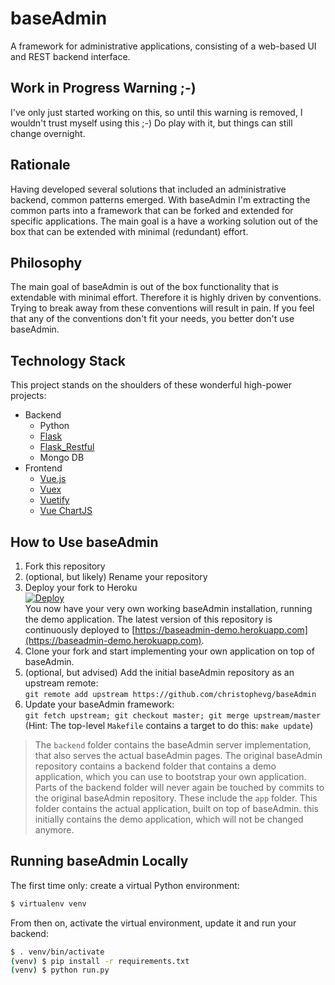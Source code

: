 # baseAdmin

A framework for administrative applications, consisting of a web-based UI and REST backend interface.

## Work in Progress Warning ;-)

I've only just started working on this, so until this warning is removed, I wouldn't trust myself using this ;-) Do play with it, but things can still change overnight.

## Rationale

Having developed several solutions that included an administrative backend, common patterns emerged. With baseAdmin I'm extracting the common parts into a framework that can be forked and extended for specific applications. The main goal is a have a working solution out of the box that can be extended with minimal (redundant) effort.

## Philosophy

The main goal of baseAdmin is out of the box functionality that is extendable with minimal effort. Therefore it is highly driven by conventions. Trying to break away from these conventions will result in pain. If you feel that any of the conventions don't fit your needs, you better don't use baseAdmin.

## Technology Stack

This project stands on the shoulders of these wonderful high-power projects:

* Backend
  * Python
  * [Flask](http://flask.pocoo.org)
  * [Flask_Restful](http://flask-restful.readthedocs.io/en/latest/)
  * Mongo DB
* Frontend
  * [Vue.js](https://vuejs.org)
  * [Vuex](https://vuex.vuejs.org)
  * [Vuetify](https://vuetifyjs.com)
  * [Vue ChartJS](http://vue-chartjs.org)

## How to Use baseAdmin

1. Fork this repository
2. (optional, but likely) Rename your repository
3. Deploy your fork to Heroku  
[![Deploy](https://www.herokucdn.com/deploy/button.svg)](https://heroku.com/deploy)  
You now have your very own working baseAdmin installation, running the demo application. The latest version of this repository is continuously deployed to [https://baseadmin-demo.herokuapp.com](https://baseadmin-demo.herokuapp.com).
4. Clone your fork and start implementing your own application on top of baseAdmin.
5. (optional, but advised) Add the initial baseAdmin repository as an upstream remote:  
`git remote add upstream https://github.com/christophevg/baseAdmin`
6. Update your baseAdmin framework:  
`git fetch upstream; git checkout master; git merge upstream/master`  
(Hint: The top-level `Makefile` contains a target to do this: `make update`)

> The `backend` folder contains the baseAdmin server implementation, that also serves the actual baseAdmin pages. The original baseAdmin repository contains a backend folder that contains a demo application, which you can use to bootstrap your own application. Parts of the backend folder will never again be touched by commits to the original baseAdmin repository. These include the `app` folder. This folder contains the actual application, built on top of baseAdmin. this initially contains the demo application, which will not be changed anymore.

## Running baseAdmin Locally

The first time only: create a virtual Python environment:

```bash
$ virtualenv venv
```

From then on, activate the virtual environment, update it and run your backend:

```bash
$ . venv/bin/activate
(venv) $ pip install -r requirements.txt
(venv) $ python run.py
```

